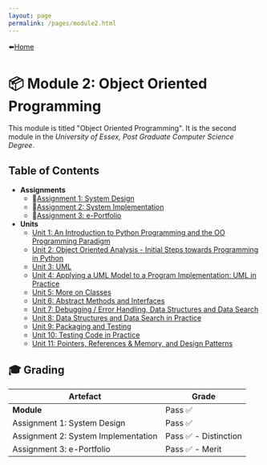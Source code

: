 ```yaml
---
layout: page
permalink: /pages/module2.html
---
```


⬅️[Home](/index.html)

# 📦️ Module 2: Object Oriented Programming

This module is titled "Object Oriented Programming". It is the second module in the _University of Essex, Post Graduate Computer Science Degree_.

## Table of Contents

- **Assignments**
  - 📃[Assignment 1: System Design](/pages/module2/assignment1/m2a1.html)
  - 📃[Assignment 2: System Implementation](/pages/module2/assignment2/m2a2.html)
  - 📃[Assignment 3: e-Portfolio](/pages/module2/unit-assignments/m2a3.html)
- **Units**
  - [Unit 1: An Introduction to Python Programming and the OO Programming Paradigm](/pages/module2/unit-assignments/unit1/m2u1.html)
  - [Unit 2: Object Oriented Analysis - Initial Steps towards Programming in Python](/pages/module2/unit-assignments/unit2/m2u2.html)
  - [Unit 3: UML](/pages/module2/unit-assignments/unit3/m2u3.html)
  - [Unit 4: Applying a UML Model to a Program Implementation: UML in Practice](/pages/module2/unit-assignments/unit4/m2u4.html)
  - [Unit 5: More on Classes](/pages/module2/unit-assignments/unit5/m2u5.html)
  - [Unit 6: Abstract Methods and Interfaces](/pages/module2/unit-assignments/unit6/m2u6.html)
  - [Unit 7: Debugging / Error Handling, Data Structures and Data Search](/pages/module2/unit-assignments/unit7/m2u7.html)
  - [Unit 8: Data Structures and Data Search in Practice](/pages/module2/unit-assignments/unit8/m2u8.html)
  - [Unit 9: Packaging and Testing](/pages/module2/unit-assignments/unit9/m2u9.html)
  - [Unit 10: Testing Code in Practice](/pages/module2/unit-assignments/unit10/m2u10.html)
  - [Unit 11: Pointers, References & Memory, and Design Patterns](/pages/module2/unit-assignments/unit11/m2u11.html)


## 🎓 Grading

| Artefact                            | Grade                |
| ----------------------------------- | -------------------- |
| **Module** | Pass ✅ |
| Assignment 1: System Design         | Pass ✅               |
| Assignment 2: System Implementation | Pass ✅ - Distinction |
| Assignment 3: e-Portfolio           | Pass ✅ - Merit       |
